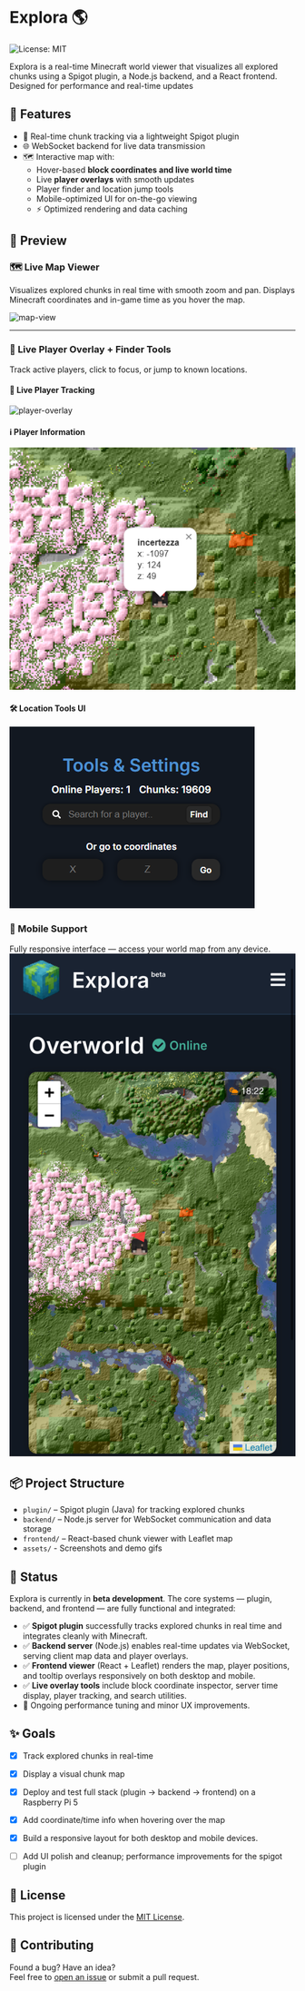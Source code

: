 # Explora 🌎
![License: MIT](https://img.shields.io/badge/License-MIT-yellow.svg)

Explora is a real-time Minecraft world viewer that visualizes all explored chunks using a Spigot plugin, a Node.js backend, and a React frontend. Designed for performance and real-time updates 


## 🚀 Features
- 🧭 Real-time chunk tracking via a lightweight Spigot plugin
- 🌐 WebSocket backend for live data transmission
- 🗺 Interactive map with:
  - Hover-based **block coordinates and live world time**
  - Live **player overlays** with smooth updates
  - Player finder and location jump tools
  - Mobile-optimized UI for on-the-go viewing
  - ⚡️ Optimized rendering and data caching

## 📸 Preview

### 🗺️ Live Map Viewer
Visualizes explored chunks in real time with smooth zoom and pan.
Displays Minecraft coordinates and in-game time as you hover the map.

![map-view](./assets/explora-demo.gif)


---


### 👤 Live Player Overlay + Finder Tools
Track active players, click to focus, or jump to known locations.

#### 🔴 Live Player Tracking
![player-overlay](./assets/player-overlay.gif)

#### ℹ️ Player Information
![player-information](./assets/player-overlay-info.png)

#### 🛠 Location Tools UI
![tools](./assets/tools-ui.png)


### 📱 Mobile Support

Fully responsive interface — access your world map from any device.
![mobile-view](./assets/mobile-ui.png) 


## 📦 Project Structure

- `plugin/` – Spigot plugin (Java) for tracking explored chunks
- `backend/` – Node.js server for WebSocket communication and data storage
- `frontend/` – React-based chunk viewer with Leaflet map
- `assets/` - Screenshots and demo gifs

## 🚧 Status

Explora is currently in **beta development**. The core systems — plugin, backend, and frontend — are fully functional and integrated:

- ✅ **Spigot plugin** successfully tracks explored chunks in real time and integrates cleanly with Minecraft.
- ✅ **Backend server** (Node.js) enables real-time updates via WebSocket, serving client map data and player overlays.
- ✅ **Frontend viewer** (React + Leaflet) renders the map, player positions, and tooltip overlays responsively on both desktop and mobile.
- ✅ **Live overlay tools** include block coordinate inspector, server time display, player tracking, and search utilities.
- 🔄 Ongoing performance tuning and minor UX improvements.

## ✨ Goals

- [x] Track explored chunks in real-time
- [x] Display a visual chunk map
- [x] Deploy and test full stack (plugin → backend → frontend) on a Raspberry Pi 5
- [x] Add coordinate/time info when hovering over the map
- [x] Build a responsive layout for both desktop and mobile devices.
- [ ] Add UI polish and cleanup; performance improvements for the spigot plugin


## 📝 License

This project is licensed under the [MIT License](LICENSE).


## 🙌 Contributing

Found a bug? Have an idea?  
Feel free to [open an issue](https://github.com/jvallejoromero/explora/issues) or submit a pull request.
